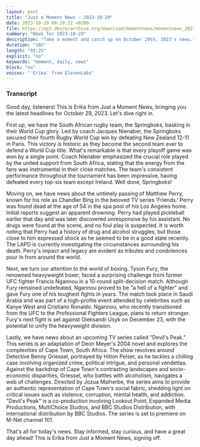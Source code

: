 ```yaml
---
layout: post
title: "Just a Moment News - 2023-10-29"
date: 2023-10-29 08:28:22 +0200
file: https://op3.dev/e/archive.org/download/momentnews/momentnews_2023-10-29.mp3
summary: "News for 2023-10-29"
description: "Take a moment and catch up on October 29th, 2023's news."
duration: "205"
length: "03:25"
explicit: "no"
keywords: "moment, daily, news"
block: "no"
voices: "'Erika' from ElevenLabs"
---
```


### Transcript

Good day, listeners! This is Erika from Just a Moment News, bringing you the latest headlines for October 29, 2023. Let's dive right in.

First up, we have the South African rugby team, the Springboks, basking in their World Cup glory. Led by coach Jacques Nienaber, the Springboks secured their fourth Rugby World Cup win by defeating New Zealand 12-11 in Paris. This victory is historic as they become the second team ever to defend a World Cup title. What's remarkable is that every playoff game was won by a single point. Coach Nienaber emphasized the crucial role played by the united support from South Africa, stating that the energy from the fans was instrumental in their close matches. The team's consistent performance throughout the tournament has been impressive, having defeated every top-six team except Ireland. Well done, Springboks!

Moving on, we have news about the untimely passing of Matthew Perry, known for his role as Chandler Bing in the beloved TV series 'Friends.' Perry was found dead at the age of 54 in the spa pool of his Los Angeles home. Initial reports suggest an apparent drowning. Perry had played pickleball earlier that day and was later discovered unresponsive by his assistant. No drugs were found at the scene, and no foul play is suspected. It is worth noting that Perry had a history of drug and alcohol struggles, but those close to him expressed shock as he seemed to be in a good state recently. The LAPD is currently investigating the circumstances surrounding his death. Perry's impact and legacy are evident as tributes and condolences pour in from around the world.

Next, we turn our attention to the world of boxing. Tyson Fury, the renowned heavyweight boxer, faced a surprising challenge from former UFC fighter Francis Ngannou in a 10-round split-decision match. Although Fury remained undefeated, Ngannou proved to be "a hell of a fighter" and gave Fury one of his toughest fights in years. The match took place in Saudi Arabia and was part of a high-profile event attended by celebrities such as Kanye West and Cristiano Ronaldo. Ngannou, who recently transitioned from the UFC to the Professional Fighters League, plans to return stronger. Fury's next fight is set against Oleksandr Usyk on December 23, with the potential to unify the heavyweight division.

Lastly, we have news about an upcoming TV series called "Devil's Peak." This series is an adaptation of Deon Meyer's 2004 novel and explores the complexities of Cape Town, South Africa. The show revolves around Detective Benny Griessel, portrayed by Hilton Pelser, as he tackles a chilling case involving organized crime, political intrigue, and personal vendettas. Against the backdrop of Cape Town's contrasting landscapes and socio-economic disparities, Griessel, who battles with alcoholism, navigates a web of challenges. Directed by Jozua Malherbe, the series aims to provide an authentic representation of Cape Town's social fabric, shedding light on critical issues such as violence, corruption, mental health, and addiction. "Devil's Peak" is a co-production involving Lookout Point, Expanded Media Productions, MultiChoice Studios, and BBC Studios Distribution, with international distribution by BBC Studios. The series is set to premiere on M-Net channel 101.

That's all for today's news. Stay informed, stay curious, and have a great day ahead! This is Erika from Just a Moment News, signing off.
